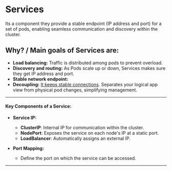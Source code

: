 # Services

Its a component they provide a stable endpoint (IP address and port) for a set of pods, enabling seamless communication and discovery within the cluster.

## Why? / Main goals of Services are:

- **Load balancing:** Traffic is distributed among pods to prevent overload.
- **Discovery and routing:** As Pods scale up or down, Services makes sure they get IP address and port.
- **Stable network endpoint:**
- **Decoupling:** <u>It keeps stable connections</u>. Separates your logical app view from physical pod changes, simplifying management.

---

#### Key Components of a Service:

- **Service IP:**

  - **ClusterIP**: Internal IP for communication within the cluster.
  - **NodePort**: Exposes the service on each node's IP at a static port.
  - **LoadBalancer**: Automatically assigns an external IP.

- **Port Mapping:**

  - Define the port on which the service can be accessed.

---
